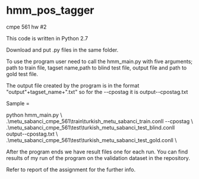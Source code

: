 # hmm_pos_tagger
cmpe 561 hw #2

This code is written in Python 2.7

Download and put .py files in the same folder.

To use the program user need to call the hmm\_main.py with five arguments; path to train file, tagset name,path to blind test file, output file and path to gold test file. 

The output file created by the program is in the format "output"+tagset_name+".txt" so for the --cpostag it is output--cpostag.txt

Sample = 

python hmm\_main.py \\
.\metu\_sabanci\_cmpe\_561\train\turkish\_metu\_sabanci\_train.conll --cpostag \\
.\metu\_sabanci\_cmpe\_561\test\turkish\_metu\_sabanci\_test\_blind.conll output--cpostag.txt \\
.\metu\_sabanci\_cmpe\_561\test\turkish\_metu\_sabanci\_test\_gold.conll  \\



After the program ends we have  result files one for each run. You can find results of my run of the program on the validation dataset in the repository.

Refer to report of the assignment for the further info.
